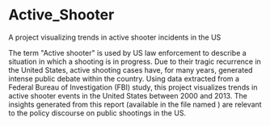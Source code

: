 # Active_Shooter
A project visualizing trends in active shooter incidents in the US

The term "Active shooter" is used by US law enforcement to describe a situation in which a shooting is in progress. Due to their tragic recurrence in the United States, active shooting cases have, for many years, generated intense public debate within the country. Using data extracted from a Federal Bureau of Investigation (FBI) study, this project visualizes trends in active shooter events in the United States between 2000 and 2013. The insights generated from this report (available in the file named ) are relevant to the policy discourse on public shootings in the US. 
